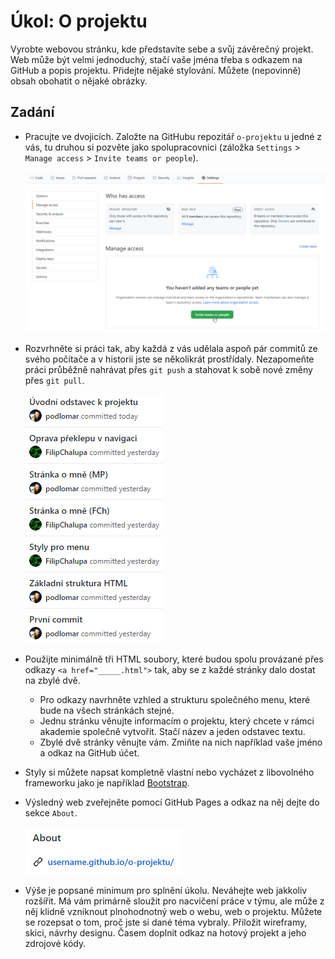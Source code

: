 # Úkol: O projektu

Vyrobte webovou stránku, kde představíte sebe a svůj závěrečný projekt. Web může být velmi jednoduchý, stačí vaše jména třeba s odkazem na GitHub a popis projektu. Přidejte nějaké stylování. Můžete (nepovinně) obsah obohatit o nějaké obrázky.

## Zadání

- Pracujte ve dvojicích. Založte na GitHubu repozitář `o-projektu` u jedné z vás, tu druhou si pozvěte jako spolupracovnici (záložka `Settings` > `Manage access` > `Invite teams or people`).

  ![pozvánka](./zadani/pozvanka.png)

- Rozvrhněte si práci tak, aby každá z vás udělala aspoň pár commitů ze svého počítače a v historii jste se několikrát prostřídaly. Nezapomeňte práci průběžně nahrávat přes `git push` a stahovat k sobě nové změny přes `git pull`.

  ![historie](./zadani/historie.png)

- Použijte minimálně tři HTML soubory, které budou spolu provázané přes odkazy `<a href="_____.html">` tak, aby se z každé stránky dalo dostat na zbylé dvě.

  - Pro odkazy navrhněte vzhled a strukturu společného menu, které bude na všech stránkách stejné.
  - Jednu stránku věnujte informacím o projektu, který chcete v rámci akademie společně vytvořit. Stačí název a jeden odstavec textu.
  - Zbylé dvě stránky věnujte vám. Zmiňte na nich například vaše jméno a odkaz na GitHub účet.

- Styly si můžete napsat kompletně vlastní nebo vycházet z libovolného frameworku jako je například [Bootstrap](https://getbootstrap.com/).

- Výsledný web zveřejněte pomocí GitHub Pages a odkaz na něj dejte do sekce `About`.

  ![About](./zadani/about.png)

- Výše je popsané minimum pro splnění úkolu. Neváhejte web jakkoliv rozšířit. Má vám primárně sloužit pro nacvičení práce v týmu, ale může z něj klidně vzniknout plnohodnotný web o webu, web o projektu. Můžete se rozepsat o tom, proč jste si dané téma vybraly. Přiložit wireframy, skici, návrhy designu. Časem doplnit odkaz na hotový projekt a jeho zdrojové kódy.
